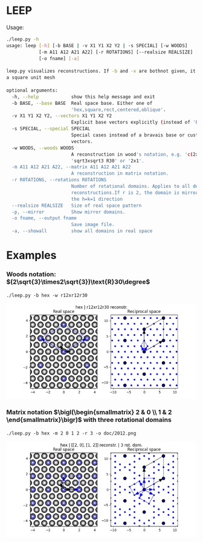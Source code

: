# LEEP

Usage:

```sh
./leep.py -h
usage: leep [-h] [-b BASE | -v X1 Y1 X2 Y2 | -s SPECIAL] [-w WOODS]
            [-m A11 A12 A21 A22] [-r ROTATIONS] [--realsize REALSIZE] [-p]
            [-o fname] [-a]

leep.py visualizes reconstructions. If -b and -v are bothnot given, it assumes
a square unit mesh

optional arguments:
  -h, --help            show this help message and exit
  -b BASE, --base BASE  Real space base. Either one of
                        'hex,square,rect,centered,oblique'.
  -v X1 Y1 X2 Y2, --vectors X1 Y1 X2 Y2
                        Explicit base vectors explicitly (instead of 'BASE').
  -s SPECIAL, --special SPECIAL
                        Special cases instead of a bravais base or custom
                        vectors.
  -w WOODS, --woods WOODS
                        A reconstruction in wood's notation, e.g. 'c(2x2)'or
                        'sqrt3xsqrt3 R30' or '2x1'.
  -m A11 A12 A21 A22, --matrix A11 A12 A21 A22
                        A reconstruction in matrix notation.
  -r ROTATIONS, --rotations ROTATIONS
                        Number of rotational domains. Applies to all defined
                        reconstructions.If r is 2, the domain is mirrored at
                        the h=k=1 direction
  --realsize REALSIZE   Size of real space pattern
  -p, --mirror          Show mirror domains.
  -o fname, --output fname
                        Save image file.
  -a, --showall         show all domains in real space
```

# Examples

### Woods notation: $(2\sqrt{3}\times2\sqrt{3})\text{R}30\degree$

```
./leep.py -b hex -w r12xr12r30
```

![](doc/r12.png)

### Matrix notation $\bigl(\begin{smallmatrix} 2 & 0 \\ 1 & 2 \end{smallmatrix}\bigr)$ with three rotational domains

```
./leep.py -b hex -m 2 0 1 2 -r 3 -o doc/2012.png
```

![](doc/2012.png)


<!-- equations by https://www.codecogs.com/eqnedit.php -->
